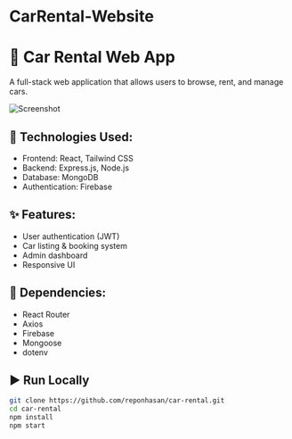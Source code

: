 # CarRental-Website
# 🚗 Car Rental Web App

A full-stack web application that allows users to browse, rent, and manage cars.

![Screenshot](https://your-image-link.com/screenshot.png)

## 🔧 Technologies Used:
- Frontend: React, Tailwind CSS
- Backend: Express.js, Node.js
- Database: MongoDB
- Authentication: Firebase

## ✨ Features:
- User authentication (JWT)
- Car listing & booking system
- Admin dashboard
- Responsive UI

## 🧩 Dependencies:
- React Router
- Axios
- Firebase
- Mongoose
- dotenv

## ▶️ Run Locally

```bash
git clone https://github.com/reponhasan/car-rental.git
cd car-rental
npm install
npm start
